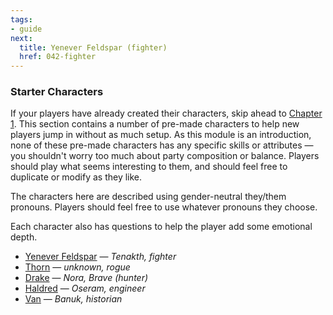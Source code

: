 ```yaml
---
tags:
- guide
next:
  title: Yenever Feldspar (fighter)
  href: 042-fighter
---
```


### Starter Characters

If your players have already created their characters, skip ahead to [Chapter 1](101-road-to-mothers-watch.md).
This section contains a number of pre-made characters to help new players jump in without as much setup.
As this module is an introduction, none of these pre-made characters has any specific skills or attributes — you shouldn't worry too much about party composition or balance.
Players should play what seems interesting to them, and should feel free to duplicate or modify as they like.

The characters here are described using gender-neutral they/them pronouns.
Players should feel free to use whatever pronouns they choose.

Each character also has questions to help the player add some emotional depth.

* [Yenever Feldspar](042-fighter.md) — _Tenakth, fighter_
* [Thorn](044-rogue.md) — _unknown, rogue_
* [Drake](046-ranger.md) — _Nora, Brave (hunter)_
* [Haldred](048-engineer.md) — _Oseram, engineer_
* [Van](050-monk.md) — _Banuk, historian_
